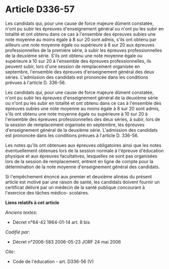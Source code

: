 # Article D336-57

Les candidats qui, pour une cause de force majeure dûment constatée, n'ont pu subir les épreuves d'enseignement général ou
n'ont pu les subir en totalité et ont obtenu dans ce cas à l'ensemble des épreuves subies une note moyenne au moins égale à 8
sur 20 sont admis, s'ils ont obtenu par ailleurs une note moyenne égale ou supérieure à 8 sur 20 aux épreuves
professionnelles de la première série, à subir les épreuves professionnelles de la deuxième série. S'ils ont obtenu une note
moyenne égale ou supérieure à 10 sur 20 à l'ensemble des épreuves professionnelles, ils peuvent subir, lors d'une session de
remplacement organisée en septembre, l'ensemble des épreuves d'enseignement général des deux séries. L'admission des
candidats est prononcée dans les conditions prévues à l'article D. 336-56. 

Les candidats qui, pour une cause de force majeure dûment constatée, n'ont pu subir les épreuves d'enseignement général de la
deuxième série ou n'ont pu les subir en totalité et ont obtenu dans ce cas à l'ensemble des épreuves subies une note moyenne
au moins égale à 8 sur 20 sont admis, s'ils ont obtenu une note moyenne égale ou supérieure à 10 sur 20 à l'ensemble des
épreuves professionnelles des deux séries, à subir, lors de la session de remplacement organisée en septembre, les épreuves
d'enseignement général de la deuxième série. L'admission des candidats est prononcée dans les conditions prévues à l'article
D. 336-56. 

Les notes qu'ils ont obtenues aux épreuves obligatoires ainsi que les notes éventuellement obtenues lors de la session
normale à l'épreuve d'éducation physique et aux épreuves facultatives, lesquelles ne sont pas organisées lors de la session
de remplacement, entrent en ligne de compte pour la détermination de la note moyenne d'enseignement général des candidats. 

Si l'empêchement énoncé aux premier et deuxième alinéas du présent article est motivé par une raison de santé, les candidats
doivent fournir un certificat délivré par un médecin de la santé publique concourant à l'exercice des tâches médico-
scolaires.

**Liens relatifs à cet article**

_Anciens textes_:

  - Décret n°64-42 1964-01-14 art. 8 bis

_Codifié par_:

  - Décret n°2006-583 2006-05-23 JORF 24 mai 2006

_Cite_:

  - Code de l'éducation - art. D336-56 (V)
